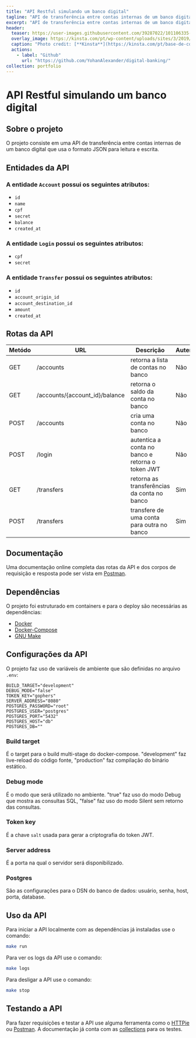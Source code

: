 ```yaml
---
title: "API Restful simulando um banco digital"
tagline: "API de transferência entre contas internas de um banco digital."
excerpt: "API de transferência entre contas internas de um banco digital."
header:
  teaser: https://user-images.githubusercontent.com/39287022/101106335-95e00400-35ae-11eb-8abd-b710f306dc0d.png
  overlay_image: https://kinsta.com/pt/wp-content/uploads/sites/3/2019/06/que-e-o-github-1024x512.png
  caption: "Photo credit: [**Kinsta**](https://kinsta.com/pt/base-de-conhecimento/que-github/)"
  actions:
    - label: "Github"
      url: "https://github.com/YohanAlexander/digital-banking/"
collection: portfolio
---
```


# API Restful simulando um banco digital

## Sobre o projeto

O projeto consiste em uma API de transferência entre contas internas de um banco digital que usa o formato JSON para leitura e escrita.

## Entidades da API

### A entidade `Account` possui os seguintes atributos:

* `id`
* `name`
* `cpf`
* `secret`
* `balance`
* `created_at`

### A entidade `Login` possui os seguintes atributos:

* `cpf`
* `secret`

### A entidade `Transfer` possui os seguintes atributos:

* `id`
* `account_origin_id`
* `account_destination_id`
* `amount`
* `created_at`

## Rotas da API

| Metódo | URL                            | Descrição                                        | Autenticação |
|--------|--------------------------------|--------------------------------------------------|--------------|
| GET    | /accounts                      | retorna a lista de contas no banco               | Não          |
| GET    | /accounts/{account_id}/balance | retorna o saldo da conta no banco                | Não          |
| POST   | /accounts                      | cria uma conta no banco                          | Não          |
| POST   | /login                         | autentica a conta no banco e retorna o token JWT | Não          |
| GET    | /transfers                     | retorna as transferências da conta no banco      | Sim          |
| POST   | /transfers                     | transfere de uma conta para outra no banco       | Sim          |


## Documentação

Uma documentação online completa das rotas da API e dos corpos de requisição e resposta pode ser vista em [Postman](https://documenter.getpostman.com/view/12847022/TVmMgxjU).

## Dependências

O projeto foi estruturado em containers e para o deploy são necessárias as dependências:

* [Docker](https://docs.docker.com/engine/install/)
* [Docker-Compose](https://docs.docker.com/compose/install/)
* [GNU Make](https://www.gnu.org/software/make/)

## Configurações da API

O projeto faz uso de variáveis de ambiente que são definidas no arquivo `.env`:

```
BUILD_TARGET="development"
DEBUG_MODE="false"
TOKEN_KEY="gophers"
SERVER_ADDRESS="8080"
POSTGRES_PASSWORD="root"
POSTGRES_USER="postgres"
POSTGRES_PORT="5432"
POSTGRES_HOST="db"
POSTGRES_DB=""
```

### Build target

É o target para o build multi-stage do docker-compose. "development" faz live-reload do código fonte, "production" faz compilação do binário estático.

### Debug mode

É o modo que será utilizado no ambiente. "true" faz uso do modo Debug que mostra as consultas SQL, "false" faz uso do modo Silent sem retorno das consultas.

### Token key

É a chave `salt` usada para gerar a criptografia do token JWT.

### Server address

É a porta na qual o servidor será disponibilizado.

### Postgres

São as configurações para o DSN do banco de dados: usuário, senha, host, porta, database.

## Uso da API

Para iniciar a API localmente com as dependências já instaladas use o comando:

``` sh
make run
```

Para ver os logs da API use o comando:

``` sh
make logs
```

Para desligar a API use o comando:

``` sh
make stop
```

## Testando a API

Para fazer requisições e testar a API use alguma ferramenta como o [HTTPie](https://httpie.io/) ou [Postman](https://www.postman.com/). A documentação já conta com as [collections](https://documenter.getpostman.com/view/12847022/TVmMgxjU) para os testes.
